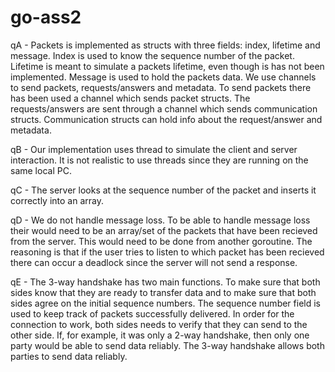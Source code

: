 # go-ass2
qA - Packets is implemented as structs with three fields: index, lifetime and message. Index is used to know the sequence number of the packet. Lifetime is meant to simulate a packets lifetime, even though is has not been implemented. Message is used to hold the packets data.
We use channels to send packets, requests/answers and metadata. To send packets there has been used a channel which sends packet structs. The requests/answers are sent through a channel which sends communication structs. Communication structs can hold info about the request/answer and metadata.

qB - Our implementation uses thread to simulate the client and server interaction.
It is not realistic to use threads since they are running on the same local PC.

qC - The server looks at the sequence number of the packet and inserts it correctly into an array.

qD - We do not handle message loss. To be able to handle message loss their would need to be an array/set of the packets that have been recieved from the server. This would need to be done from another goroutine. The reasoning is that if the user tries to listen to which packet has been recieved there can occur a deadlock since the server will not send a response.

qE - The 3-way handshake has two main functions. To make sure that both sides know that they are ready to transfer data and to make sure that both sides agree on the initial sequence numbers. The sequence number field is used to keep track of packets successfully delivered. In order for the connection to work, both sides needs to verify that they can send to the other side. If, for example, it was only a 2-way handshake, then only one party would be able to send data reliably. The 3-way handshake allows both parties to send data reliably.